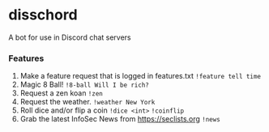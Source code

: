 # disschord
A bot for use in Discord chat servers

### Features
1. Make a feature request that is logged in features.txt
	`!feature tell time`
2. Magic 8 Ball!
	`!8-ball Will I be rich?`
3. Request a zen koan 
        `!zen`
4. Request the weather.
	`!weather New York`
5. Roll dice and/or flip a coin
	`!dice <int>`
	`!coinflip`
6. Grab the latest InfoSec News from https://seclists.org
	`!news`

